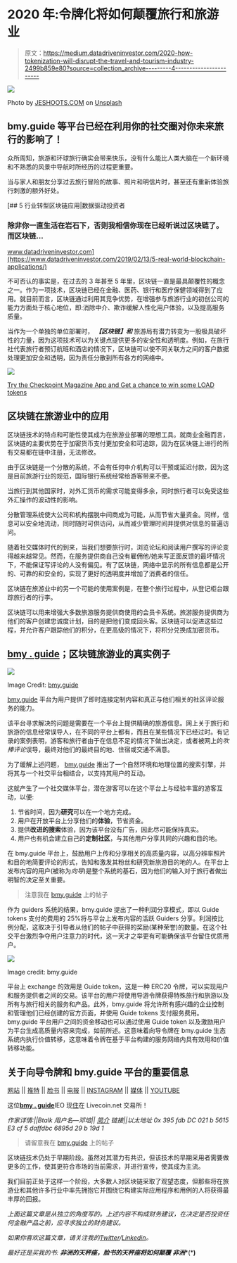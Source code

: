 # 2020 年:令牌化将如何颠覆旅行和旅游业

> 原文：<https://medium.datadriveninvestor.com/2020-how-tokenization-will-disrupt-the-travel-and-tourism-industry-2499b859e80?source=collection_archive---------4----------------------->

![](img/f5171b8afd8e4f341a542f27b63e3812.png)

Photo by [JESHOOTS.COM](https://unsplash.com/@jeshoots?utm_source=unsplash&utm_medium=referral&utm_content=creditCopyText) on [Unsplash](https://unsplash.com/s/photos/travelling?utm_source=unsplash&utm_medium=referral&utm_content=creditCopyText)

## bmy.guide 等平台已经在利用你的社交圈对你未来旅行的影响了！

众所周知，旅游和环球旅行确实会带来快乐，没有什么能比人类大脑在一个新环境和不熟悉的风景中导航时所经历的过程更重要。

当与家人和朋友分享过去旅行冒险的故事、照片和明信片时，甚至还有重新体验旅行刺激的额外好处。

[](https://www.datadriveninvestor.com/2019/02/13/5-real-world-blockchain-applications/) [## 5 行业转型区块链应用|数据驱动投资者

### 除非你一直生活在岩石下，否则我相信你现在已经听说过区块链了。而区块链…

www.datadriveninvestor.com](https://www.datadriveninvestor.com/2019/02/13/5-real-world-blockchain-applications/) 

不可否认的事实是，在过去的 3 年甚至 5 年里，区块链一直是最具颠覆性的概念之一。作为一项技术，区块链已经在金融、医药、银行和医疗保健领域得到了应用。就目前而言，区块链通过利用其竞争优势，在增强参与旅游行业的初创公司的能力方面处于核心地位，即:消除中介、欺诈缓解人性化用户体验，以及提高服务质量。

当作为一个单独的单位部署时， ***【区块链】和*** 旅游局有潜力转变为一股极具破坏性的力量，因为这项技术可以为关键点提供更多的安全性和透明度。例如，在旅行社代表旅行者预订航班和酒店的情况下，区块链可以使不同关联方之间的客户数据处理更加安全和透明，因为责任分散到所有各方的网络中。

![](img/43661131fdef0ac3866c47231fbd9515.png)

[Try the Checkpoint Magazine App and Get a chance to win some LOAD tokens](https://wn.nr/YQBpCF)

## 区块链在旅游业中的应用

区块链技术的特点和可能性使其成为在旅游业部署的理想工具。就商业金融而言，区块链的主要优势在于加密货币支付更加安全和可追踪，因为在区块链上进行的所有交易都在链中注册，无法修改。

由于区块链是一个分散的系统，不会有任何中介机构可以干预或延迟付款，因为这是目前旅游行业的规范，国际银行系统经常给游客带来不便。

当旅行到其他国家时，对外汇货币的需求可能变得多余，同时旅行者可以免受这些外汇操作的波动性的影响。

分散管理系统使大公司和机构摆脱中间商成为可能，从而节省大量资金。同样，信息可以安全地流动，同时随时可供访问，从而减少管理时间并提供对信息的普遍访问。

随着社交媒体时代的到来，当我们想要旅行时，浏览论坛和阅读用户撰写的评论变得越来越常见。然而，在服务提供商自己没有雇佣他/她来写正面反馈的最坏情况下，不能保证写评论的人没有偏见。有了区块链，网络中显示的所有信息都是公开的、可靠的和安全的，实现了更好的透明度并增加了消费者的信任。

区块链在旅游业中的另一个可能的使用案例是，在整个旅行过程中，从登记柜台跟踪旅行者的行李。

区块链可以用来增强大多数旅游服务提供商使用的会员卡系统。旅游服务提供商为他们的客户创建忠诚度计划，目的是把他们变成回头客。区块链可以促进这些过程，并允许客户跟踪他们的积分，在更高级的情况下，将积分兑换成加密货币。

## [bmy . guide](https://ico.bmy.guide/)；区块链旅游业的真实例子

![](img/c90c531ffac637409177d0d7898402ee.png)

Image Credit: [bmy.guide](https://ico.bmy.guide/)

[bmy.guide](https://ico.bmy.guide/) 平台为用户提供了即时连接定制内容和真正与他们相关的社区评论服务的能力。

该平台寻求解决的问题是需要在一个平台上提供精确的旅游信息。网上关于旅行和旅游的信息经常误导人，在不同的平台上都有，而且在某些情况下已经过时。有记录的案例表明，游客和旅行者由于在信息不足的情况下做出决定，或者被网上的*吹捧评论*误导，最终对他们的最终目的地、住宿或交通不满意。

为了缓解上述问题， [bmy.guide](https://ico.bmy.guide/) 推出了一个自然环境和地理位置的搜索引擎，并将其与一个社交平台相结合，以支持其用户的互动。

这就产生了一个社交媒体平台，潜在游客可以在这个平台上与经验丰富的游客互动，以便:

1.  节省时间，因为**研究**可以在一个地方完成。
2.  用户在开放平台上分享他们的**体验**，节省资金。
3.  提供**改进的搜索**体验，因为该平台没有广告，因此尽可能保持真实。
4.  用户也有机会建立自己的**定制社区**，与其他用户分享共同的兴趣和目的地。

在 bmy.guide 平台上，鼓励用户上传和分享相关的高质量内容，以高分辨率照片和目的地简要评论的形式，告知和激发其粉丝和研究新旅游目的地的人。在平台上发布内容的用户(被称为*向导*)是整个系统的基石，因为他们的输入对于旅行者做出明智的决定至关重要。

> 注意我在 [bmy.guide](https://bmy.guide/user/7509) 上的帖子

作为 guiders 系统的结果，bmy.guide 提出了一种利润分享模式，即以 Guide tokens 支付的费用的 25%将与平台上发布内容的活跃 Guiders 分享。利润按比例分配，这取决于引导者从他们的帖子中获得的奖励(某种荣誉)的数量。在这个社交平台激烈争夺用户注意力的时代，这一天才之举更有可能确保该平台留住优质用户。

![](img/080ac8e784baeba7dfc71379cf1ed1e8.png)

Image credit: bmy.guide

平台上 exchange 的效用是 Guide token，这是一种 ERC20 令牌，可以实现用户和服务提供者之间的交易。该平台的用户将使用导游令牌获得特殊旅行和旅游以及所有与旅行相关的服务和产品。此外，bmy.guide 将允许所有感兴趣的企业控制和管理他们已经创建的官方页面，并使用 Guide tokens 支付服务费用。bmy.guide 平台用户之间的资金移动也可以通过使用 Guide token 以及激励用户为平台生成高质量内容来完成，如前所述。这意味着向导令牌在 bmy.guide 生态系统内执行价值转移，这意味着令牌在基于平台构建的服务网络内具有效用和价值转移功能。

## 关于向导令牌和 bmy.guide 平台的重要信息

[网站](http://bmy.guide) || [推特](https://twitter.com/bMy_Guide) || [脸书](https://www.facebook.com/bmyguide) || [电报](https://t.me/bmyguide) || [INSTAGRAM](https://www.instagram.com/bmy.guide/) || [媒体](https://medium.com/@bmyguide) || [YOUTUBE](https://www.youtube.com/channel/UCfxqAOsCZz4zOE-BU6Rpy5g/featured)

这位[**bmy . guide**](https://ico.bmy.guide/)IEO 现[住](https://www.livecoin.net/en/trading/GUIDE_BTC)在 Livecoin.net 交易所！

*作家详情:||Btalk 用户名—邓培||* [*简介*](https://bitcointalk.org/index.php?action=profile;u=1418412) *链接||以太地址 0x 395 fdb DC 021 b 5615 E3 cf 5 daffdbc 6895d 29 b 19d 1*

> 请留意我在 [bmy.guide](https://bmy.guide/user/7509) 上的帖子

区块链技术仍处于早期阶段。虽然对其潜力有共识，但该技术的早期采用者需要做更多的工作，使其更符合市场的当前需求，并进行宣传，使其成为主流。

我们目前正处于这样一个阶段，大多数人对区块链采取了观望态度，但那些将在旅游业和其他许多行业中率先拥抱它并围绕它构建实际应用程序和用例的人将获得最丰厚的回报。

*上面这篇文章是从独立的角度写的。上述内容不构成财务建议，在决定是否投资任何金融产品之前，应寻求独立的财务建议。*

*如果你喜欢这篇文章，请关注我的*[*Twitter*](https://twitter.com/Tendy263)*/*[*Linkedin*](https://www.linkedin.com/in/tendai-tomu-75903612/)*。*

*最好还是买我的书:* ***非洲的天秤座，脸书的天秤座将如何颠覆*** ***非洲****(*[](https://urlzs.com/7kK6P)**)**